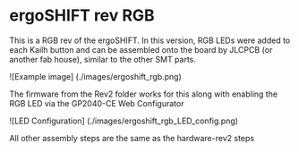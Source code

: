 ergoSHIFT rev RGB
========================================================================

This is a RGB rev of the ergoSHIFT.  In this version, RGB LEDs were added to each Kailh button and can be assembled onto the board by JLCPCB (or another fab house), similar to the other SMT parts. 


![Example image] (./images/ergoshift_rgb.png)

The firmware from the Rev2 folder works for this along with enabling the RGB LED via the GP2040-CE Web Configurator 

![LED Configuration] (./images/ergoshift_rgb_LED_config.png)


All other assembly steps are the same as the hardware-rev2 steps
